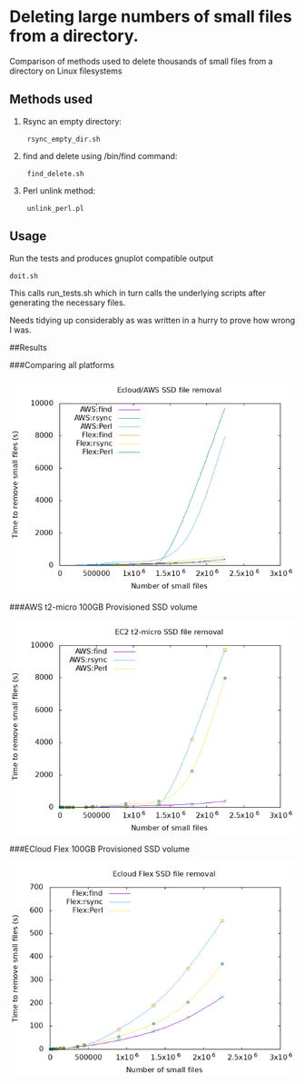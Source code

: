 # Deleting large numbers of small files from a directory.

Comparison of methods used to delete thousands of small files from a directory on Linux filesystems

## Methods used

1. Rsync an empty directory:
      
        rsync_empty_dir.sh

2. find and delete using /bin/find command:

        find_delete.sh

3. Perl unlink method:

        unlink_perl.pl

## Usage

Run the tests and produces gnuplot compatible output

    doit.sh

This calls run_tests.sh which in turn calls the underlying scripts after generating the necessary files.

Needs tidying up considerably as was written in a hurry to prove how wrong I was.

##Results

###Comparing all platforms

![Small file deletion platform comparison](deleting_small_files_all.png "Deletion of small files multi-platform")

###AWS t2-micro 100GB Provisioned SSD volume

![Small file deletion AWS](deleting_small_files_aws.png "Deletion of small files AWS")

###ECloud Flex 100GB Provisioned SSD volume

![Small file deletion Flex](deleting_small_files_flex.png "Deletion of small files Flex")
